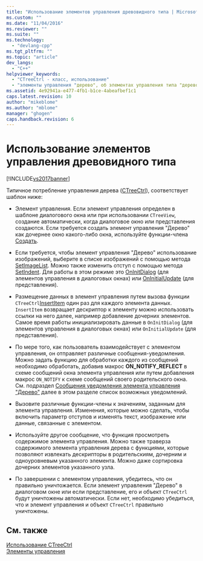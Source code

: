 ```yaml
---
title: "Использование элементов управления древовидного типа | Microsoft Docs"
ms.custom: ""
ms.date: "11/04/2016"
ms.reviewer: ""
ms.suite: ""
ms.technology: 
  - "devlang-cpp"
ms.tgt_pltfrm: ""
ms.topic: "article"
dev_langs: 
  - "C++"
helpviewer_keywords: 
  - "CTreeCtrl - класс, использование"
  - "элементы управления "дерево", об элементах управления типа "дерево""
ms.assetid: 4e92941a-e477-4fb1-b1ce-4abeafbef1c1
caps.latest.revision: 10
author: "mikeblome"
ms.author: "mblome"
manager: "ghogen"
caps.handback.revision: 6
---
```

# Использование элементов управления древовидного типа
[!INCLUDE[vs2017banner](../assembler/inline/includes/vs2017banner.md)]

Типичное потребление управления дерева \([CTreeCtrl](../mfc/reference/ctreectrl-class.md)\), соответствует шаблон ниже:  
  
-   Элемент управления.  Если элемент управления определен в шаблоне диалогового окна или при использовании `CTreeView`, создание автоматически, когда диалоговое окно или представления создаются.  Если требуется создать элемент управления "Дерево" как дочернее окно какого\-либо окна, используйте функции\-члена [Создать](../Topic/CTreeCtrl::Create.md).  
  
-   Если требуется, чтобы элемент управления "Дерево" использование изображений, выберите в списке изображений с помощью метода [SetImageList](../Topic/CTreeCtrl::SetImageList.md).  Можно также изменить отступ с помощью метода [SetIndent](../Topic/CTreeCtrl::SetIndent.md).  Для работы в этом режиме это [OnInitDialog](../Topic/CDialog::OnInitDialog.md) \(для элементов управления в диалоговых окнах\) или [OnInitialUpdate](../Topic/CView::OnInitialUpdate.md) \(для представления\).  
  
-   Размещение данных в элемент управления путем вызова функции `CTreeCtrl`[InsertItem](../Topic/CTreeCtrl::InsertItem.md) один раз для каждого элемента данных.  `InsertItem` возвращает дескриптор к элементу можно использовать ссылки на него далее, например добавление дочерних элементов.  Самое время работы инициализировать данные в `OnInitDialog` \(для элементов управления в диалоговых окнах\) или `OnInitialUpdate` \(для представления\).  
  
-   По мере того, как пользователь взаимодействует с элементом управления, он отправляет различные сообщения\-уведомления.  Можно задать функцию для обработки каждого из сообщений необходимо обработать, добавив макрос **ON\_NOTIFY\_REFLECT** в схеме сообщений окна элемента управления или путем добавления макрос `ON_NOTIFY` к схеме сообщений своего родительского окна.  См. подраздел [Сообщения уведомления элемента управления "Дерево"](../mfc/tree-control-notification-messages.md) далее в этом разделе список возможных уведомлений.  
  
-   Вызовите различные функции\-члены к значениям, заданным для элемента управления.  Изменения, которые можно сделать, чтобы включить параметр отступов и изменять текст, изображение или данные, связанные с элементом.  
  
-   Используйте другое сообщение, что функция просмотреть содержимое элемента управления.  Можно также траверза содержимого элемента управления дерева с функциями, которые позволяют извлекать дескрипторы в родительскиям, дочерним и одноуровневым указанного элемента.  Можно даже сортировка дочерних элементов указанного узла.  
  
-   По завершении с элементом управления, убедитесь, что он правильно уничтожается.  Если элемент управления "Дерево" в диалоговом окне или если представление, его и объект `CTreeCtrl` будут уничтожены автоматически.  Если нет, необходимо убедиться, что и элемент управления и объект `CTreeCtrl` правильно уничтожены.  
  
## См. также  
 [Использование CTreeCtrl](../Topic/Using%20CTreeCtrl.md)   
 [Элементы управления](../mfc/controls-mfc.md)